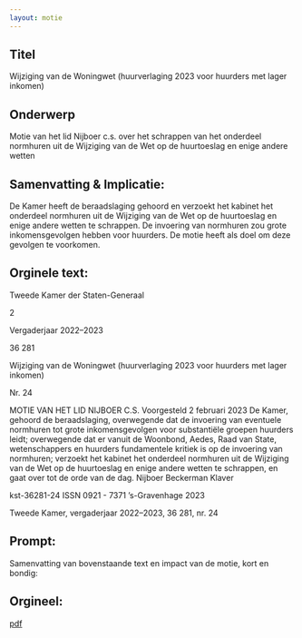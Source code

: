 ```yaml
---
layout: motie
---
```

## Titel
Wijziging van de Woningwet (huurverlaging 2023 voor huurders met lager inkomen)
## Onderwerp
Motie van het lid Nijboer c.s. over het schrappen van het onderdeel normhuren uit de Wijziging van de Wet op de huurtoeslag en enige andere wetten
## Samenvatting & Implicatie:

De Kamer heeft de beraadslaging gehoord en verzoekt het kabinet het onderdeel normhuren uit de Wijziging van de Wet op de huurtoeslag en enige andere wetten te schrappen. De invoering van normhuren zou grote inkomensgevolgen hebben voor huurders. De motie heeft als doel om deze gevolgen te voorkomen.
## Orginele text:


Tweede Kamer der Staten-Generaal

2

Vergaderjaar 2022–2023

36 281

Wijziging van de Woningwet (huurverlaging
2023 voor huurders met lager inkomen)

Nr. 24

MOTIE VAN HET LID NIJBOER C.S.
Voorgesteld 2 februari 2023
De Kamer,
gehoord de beraadslaging,
overwegende dat de invoering van eventuele normhuren tot grote
inkomensgevolgen voor substantiële groepen huurders leidt;
overwegende dat er vanuit de Woonbond, Aedes, Raad van State,
wetenschappers en huurders fundamentele kritiek is op de invoering van
normhuren;
verzoekt het kabinet het onderdeel normhuren uit de Wijziging van de Wet
op de huurtoeslag en enige andere wetten te schrappen,
en gaat over tot de orde van de dag.
Nijboer
Beckerman
Klaver

kst-36281-24
ISSN 0921 - 7371
’s-Gravenhage 2023

Tweede Kamer, vergaderjaar 2022–2023, 36 281, nr. 24


## Prompt:
Samenvatting van bovenstaande text en impact van de motie, kort en bondig:

## Orgineel:
[pdf](https://gegevensmagazijn.tweedekamer.nl/OData/v4/2.0/Document(a442c7f4-728b-44ae-9f3a-273f3254a5b4)/resource)
